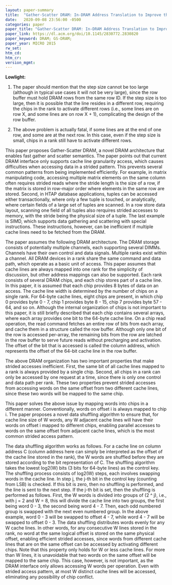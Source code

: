 ```yaml
---
layout: paper-summary
title:  "Gather-Scatter DRAM: In-DRAM Address Translation to Improve the Spatial Locality of Non-unit Strided Accesses"
date:   2020-09-08 23:56:00 -0500
categories: paper
paper_title: "Gather-Scatter DRAM: In-DRAM Address Translation to Improve the Spatial Locality of Non-unit Strided Accesses"
paper_link: https://dl.acm.org/doi/10.1145/2830772.2830820
paper_keyword: DRAM; GS-DRAM; 
paper_year: MICRO 2015
rw_set:
htm_cd:
htm_cr:
version_mgmt:
---
```


**Lowlight:**

1. The paper should mention that the step size cannot be too large (although in typical use cases it will not be
   very large), since the row buffer must hold DRAM rows from the same row ID. If the step size is too large,
   then it is possible that the line resides in a different row, requiring the chips in the rank to activate different
   rows (i.e., some lines are on row X, and some lines are on row X + 1), complicating the design of the row buffer.

2. The above problem is actually fatal, if some lines are at the end of one row, and some are at the next row. In this
   case, even if the step size is small, chips in a rank still have to activate different rows.

This paper proposes Gather-Scatter DRAM, a novel DRAM architecture that enables fast gather and scatter semantics.
The paper points out that current DRAM interface only supports cache line granularity access, which causes difficulties
when accessing data in a strided pattern. This prevents several common patterns from being implemented efficiently.
For example, in matrix manipulating code, accessing multiple matrix elements on the same column often requires strided 
reads where the stride length is the size of a row, if the matrix is stored in row-major order where elements in the 
same row are stored. Second, in HTAP database applications, tuples can be accessed either transactionally,
where only a few tuple is touched, or analytically, where certain fields of a large set of tuples are scanned. In a row 
store data layout, scanning one field of all tuples also rerquires strided accesses to memory, with the stride being the 
physical size of a tuple. 
The last example is SIMD, which supports data gathering and scattering with special instructions. These instructions,
however, can be inefficient if multiple cache lines need to be fetched from the DRAM.

The paper assumes the following DRAM architecture. The DRAM storage consists of potentially multiple channels,
each supporting several DIMMs. Channels have their own control and data signals. Multiple ranks exist within a channel.
All DRAM devices in a rank share the same command and data path, which operate as a basic unit of access.
This paper assumes that cache lines are always mapped into one rank for the simplicity of discussion, but other address
mappings can also be supported.
Each rank consists of several DRAM chips, and each chip stores part of a cache line. In this paper, it is assumed that
each chip provides 8 bytes of data on an access. The cache line width is determined by the number of chips on a single 
rank. For 64-byte cache lines, eight chips are present, in which chip 0 provides byte 0 - 7, chip 1 provides byte 8 - 15,
chip 7 provides byte 57 - 64, and so on. 
Although the internal organization of chips is not important to this paper, it is still briefly described that each
chip contains several arrays, where each array provides one bit to the 64-byte cache line.
On a chip read operation, the read command fetches an entire row of bits from each array, and cache them in a structure
called the row buffer. Although only one bit of the row is accessed per-array, the remaining bits from the row are latched
in the row buffer to serve future reads without precharging and activation. The offset of the bit that is accessed is 
called the column address, which represents the offset of the 64-bit cache line in the row buffer.

The above DRAM organization has two important properties that make strided accesses inefficient. 
First, the same bit of all cache lines mapped to a rank is always provided by a single chip. Second, all chips in a rank 
can only be accessed by one request at a time, since there is only one control and data path per rank. 
These two properties prevent strided accesses from accessing words on the same offset from two different cache lines,
since these two words will be mapped to the same chip.

This paper solves the above issue by mapping words into chips in a different manner. Conventionally, words on offset i
is always mapped to chip i. The paper proposes a novel data shuffling algorithm to ensure that, for cache line size 
of W words, any W adjacent cache lines will have their words on offset i mapped to different chips, enabling parallel
accesses to words on the same offset from adjacent cache lines, which is the most common strided access pattern.

The data shuffling algorithm works as follows. For a cache line on column address C (column address here can simply be 
interpreted as the offset of the cache line stored in the rank), the W words are shuffled before they are stored according
to the bit representation of C. The shuffling algorithm takes the lowest log2(W) bits (3 bits for 64-byte lines) as the 
control key. The shuffling process consists of log2(W) steps, each involves swapping words in the cache line. 
In step j, the j-th bit in the control key (counting from LSB) is checked. If this bit is zero, then no shuffling is 
performed, and the line is sent to the next step. If the j-th bit is set, then the shuffling is performed as follows.
First, the W words is divided into groups of (2 ^ j), i.e., with j = 2 and W = 8, this will divide the cache line into
two groups, the first being word 0 - 3, the second being word 4 - 7. Then, each odd numbered group is swapped with the 
next even numbered group. In the above example, word 0 - 3 will be swapped to offset 4 - 7, while word 4 - 7 will be 
swapped to offset 0 - 3.
The data shuffling distributes words evenly for any W cache lines. In other words, for any consecutive W lines stored
in the rank, no word at the same logical offset is stored on the same physical offset, enabling efficient strided accesses,
since words from different cache lines that are on the same offset can be accessed by activating different chips.
Note that this property only holds for W or less cache lines. For more than W lines, it is unavoidable that two words
on the same offset will be mapped to the same chip. This case, however, is not important, as the DRAM interface only
allows accessing W words per operation. Even with strided access pattern, at most W distinct cache lines will be 
accessed, eliminating any possibility of chip conflict.